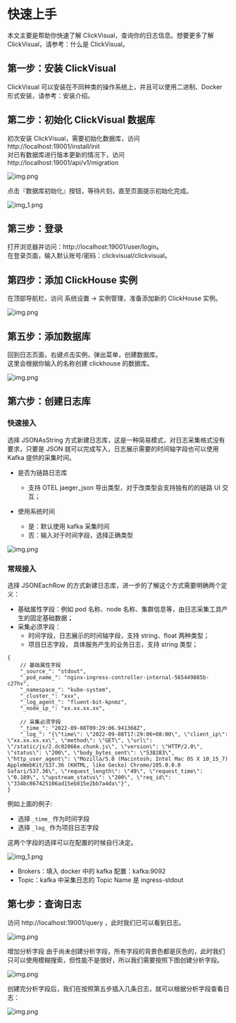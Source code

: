 # 快速上手
本文主要是帮助你快速了解 ClickVisual，查询你的日志信息。想要更多了解 ClickVisual，请参考：什么是 ClickVisual。

## 第一步：安装 ClickVisual

ClickVisual 可以安装在不同种类的操作系统上，并且可以使用二进制、Docker 形式安装，请参考：安装介绍。


## 第二步：初始化 ClickVisual 数据库
初次安装 ClickVisual，需要初始化数据库，访问 http://localhost:19001/install/init  
对已有数据库进行版本更新的情况下，访问 http://localhost:19001/api/v1/migration

![img.png](../../images/welcome.png)

点击『数据库初始化』按钮，等待片刻，直至页面提示初始化完成。

![img_1.png](../../images/database-init.png)

## 第三步：登录
打开浏览器并访问：http://localhost:19001/user/login。  
在登录页面，输入默认账号/密码：clickvisual/clickvisual。

## 第四步：添加 ClickHouse 实例
在顶部导航栏，访问 系统设置 -> 实例管理，准备添加新的 ClickHouse 实例。  

![img.png](../../images/instance-create.png)

## 第五步：添加数据库
回到日志页面，右键点击实例，弹出菜单，创建数据库。    
这里会根据你输入的名称创建 clickhouse 的数据库。

![img.png](../../images/database-create.png)

## 第六步：创建日志库

### 快速接入
选择 JSONAsString 方式新建日志库，这是一种简易模式，对日志采集格式没有要求，只要是 JSON 就可以完成写入，日志展示需要的时间轴字段也可以使用 Kafka 提供的采集时间。

- 是否为链路日志库
  - 支持 OTEL jaeger_json 导出类型，对于改类型会支持独有的的链路 UI 交互；

- 使用系统时间
  - 是：默认使用 kafka 采集时间
  - 否：输入对于时间字段，选择正确类型

![img.png](../../images/table-create.png)

### 常规接入
选择 JSONEachRow 的方式新建日志库，进一步的了解这个方式需要明确两个定义：
- 基础属性字段：例如 pod 名称、node 名称、集群信息等，由日志采集工具产生的固定基础数据；
- 采集必须字段：
  - 时间字段，日志展示的时间轴字段，支持 string、float 两种类型；
  - 项目日志字段， 具体服务产生的业务日志，支持 string 类型；

```
{
    // 基础属性字段
    "_source_": "stdout",
    "_pod_name_": "nginx-ingress-controller-internal-565449885b-c27hv",
    "_namespace_": "kube-system",
    "_cluster_": "xxx",
    "_log_agent_": "fluent-bit-kpnmz",
    "_node_ip_": "xx.xx.xx.xx",

    // 采集必须字段
    "_time_": "2022-09-08T09:29:06.941368Z",
    "_log_": "{\"time\": \"2022-09-08T17:29:06+08:00\", \"client_ip\": \"xx.xx.xx.xx\", \"method\": \"GET\", \"url\": \"/static/js/2.dc02066e.chunk.js\", \"version\": \"HTTP/2.0\", \"status\": \"200\", \"body_bytes_sent\": \"538283\", \"http_user_agent\": \"Mozilla/5.0 (Macintosh; Intel Mac OS X 10_15_7) AppleWebKit/537.36 (KHTML, like Gecko) Chrome/105.0.0.0 Safari/537.36\", \"request_length\": \"49\", \"request_time\": \"0.189\", \"upstream_status\": \"200\", \"req_id\": \"334bc867425106ad15eb815e2bb7a4da\"}",
}
```
例如上面的例子: 
- 选择 `_time_` 作为时间字段
- 选择 `_log_` 作为项目日志字段

这两个字段的选择可以在配置的时候自行决定。

![img_1.png](../../images/table-create-1.png)

- Brokers：填入 docker 中的 kafka 配置：kafka:9092
- Topic：kafka 中采集日志的 Topic Name 是 ingress-stdout

## 第七步：查询日志
访问 http://localhost:19001/query ，此时我们已可以看到日志。

![img.png](../../images/query.png)

增加分析字段
由于尚未创建分析字段，所有字段的背景色都是灰色的，此时我们只可以使用模糊搜索，但性能不是很好，所以我们需要按照下图创建分析字段。

![img.png](../../images/increase-index.png)

创建完分析字段后，我们在按照第五步插入几条日志，就可以根据分析字段查看日志：

![img.png](../../images/overall-introduction.png)


